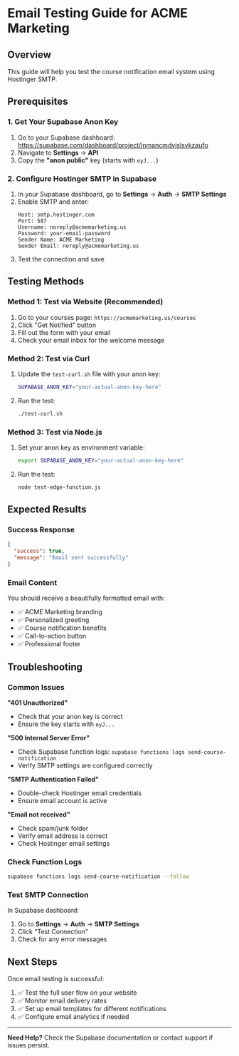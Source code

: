 # Email Testing Guide for ACME Marketing

## Overview
This guide will help you test the course notification email system using Hostinger SMTP.

## Prerequisites

### 1. Get Your Supabase Anon Key
1. Go to your Supabase dashboard: https://supabase.com/dashboard/project/jnmancmdvjslsvkzaufo
2. Navigate to **Settings** → **API**
3. Copy the **"anon public"** key (starts with `eyJ...`)

### 2. Configure Hostinger SMTP in Supabase
1. In your Supabase dashboard, go to **Settings** → **Auth** → **SMTP Settings**
2. Enable SMTP and enter:
   ```
   Host: smtp.hostinger.com
   Port: 587
   Username: noreply@acmemarketing.us
   Password: your-email-password
   Sender Name: ACME Marketing
   Sender Email: noreply@acmemarketing.us
   ```
3. Test the connection and save

## Testing Methods

### Method 1: Test via Website (Recommended)
1. Go to your courses page: `https://acmemarketing.us/courses`
2. Click "Get Notified" button
3. Fill out the form with your email
4. Check your email inbox for the welcome message

### Method 2: Test via Curl
1. Update the `test-curl.sh` file with your anon key:
   ```bash
   SUPABASE_ANON_KEY="your-actual-anon-key-here"
   ```
2. Run the test:
   ```bash
   ./test-curl.sh
   ```

### Method 3: Test via Node.js
1. Set your anon key as environment variable:
   ```bash
   export SUPABASE_ANON_KEY="your-actual-anon-key-here"
   ```
2. Run the test:
   ```bash
   node test-edge-function.js
   ```

## Expected Results

### Success Response
```json
{
  "success": true,
  "message": "Email sent successfully"
}
```

### Email Content
You should receive a beautifully formatted email with:
- ✅ ACME Marketing branding
- ✅ Personalized greeting
- ✅ Course notification benefits
- ✅ Call-to-action button
- ✅ Professional footer

## Troubleshooting

### Common Issues

**"401 Unauthorized"**
- Check that your anon key is correct
- Ensure the key starts with `eyJ...`

**"500 Internal Server Error"**
- Check Supabase function logs: `supabase functions logs send-course-notification`
- Verify SMTP settings are configured correctly

**"SMTP Authentication Failed"**
- Double-check Hostinger email credentials
- Ensure email account is active

**"Email not received"**
- Check spam/junk folder
- Verify email address is correct
- Check Hostinger email settings

### Check Function Logs
```bash
supabase functions logs send-course-notification --follow
```

### Test SMTP Connection
In Supabase dashboard:
1. Go to **Settings** → **Auth** → **SMTP Settings**
2. Click "Test Connection"
3. Check for any error messages

## Next Steps

Once email testing is successful:
1. ✅ Test the full user flow on your website
2. ✅ Monitor email delivery rates
3. ✅ Set up email templates for different notifications
4. ✅ Configure email analytics if needed

---

**Need Help?** Check the Supabase documentation or contact support if issues persist. 
